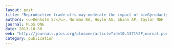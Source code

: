 ```yaml
---
layout: post
title: "Reproductive trade-offs may moderate the impact of <i>Gyrodactylus salaris</i> in warmer climates"
authors: <u>Denholm SJ</u>, Norman RA, Hoyle AS, Shinn AP, Taylor NGH
journal: PLoS ONE
date: 2013-10-30
web: "http://journals.plos.org/plosone/article?id=10.1371%2Fjournal.pone.0078909"
category: publication
---
```


